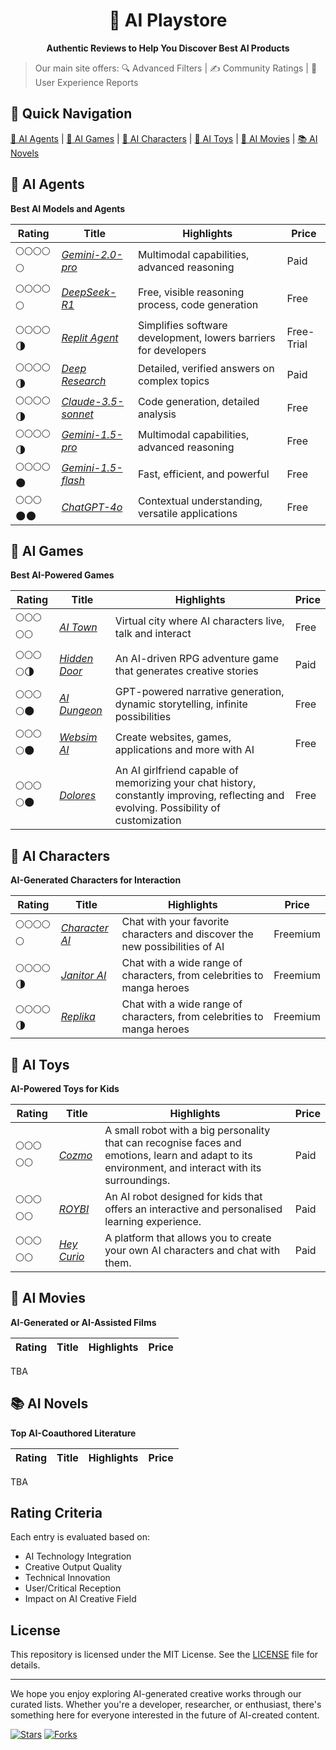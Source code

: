 <!-- <style>h1,h2,h3,h4 { border-bottom: 0; } </style> -->
<h1 align="center">
	🎠 AI Playstore 
</h1>

<p align="center">
<b> Authentic Reviews to Help You Discover Best AI Products </b>
</p>

<!-- <p align="center">
	<a href="https://discord.gg/U7KEcGErtQ" target="_blank">
		<img src="https://img.shields.io/static/v1?label=Join&message=%20discord!&color=mediumslateblue">
	</a>
	<a href="https://twitter.com/e2b_dev" target="_blank">
		<img src="https://img.shields.io/twitter/follow/e2b.svg?logo=twitter">
	</a>
</p> -->

> Our main site offers:
🔍 Advanced Filters | ✍️ Community Ratings | 📝 User Experience Reports

<!-- <p align="center">
👉 <a href="https://losdwind.github.io/ai-playstore/">Visit Full Review Site</a>
</p> -->

## 🚀 Quick Navigation

[🤖 AI Agents](#ai-agents) | [👾 AI Games](#ai-games) | [💞 AI Characters](#ai-characters) | [🧸 AI Toys](#ai-toys) | [🎥 AI Movies](#ai-movies) | [📚 AI Novels](#ai-novels)

<h2 id="ai-agents">🤖 AI Agents</h2>

**Best AI Models and Agents**

| Rating | Title                  | Highlights                          | Price |
|--------|------------------------|-------------------------------------| ----- |
| 🌕🌕🌕🌕🌕 | [*Gemini-2.0-pro*](https://gemini.google) | Multimodal capabilities, advanced reasoning | Paid |
| 🌕🌕🌕🌕🌕 | [*DeepSeek-R1*](https://deepseek.com) | Free, visible reasoning process, code generation | Free |
| 🌕🌕🌕🌕🌗 | [*Replit Agent*](https://replit.com) | Simplifies software development, lowers barriers for developers | Free-Trial |
| 🌕🌕🌕🌕🌗 | [*Deep Research*](https://deepseek.com) | Detailed, verified answers on complex topics | Paid |
| 🌕🌕🌕🌕🌗 | [*Claude-3.5-sonnet*](https://claude.ai) | Code generation, detailed analysis | Free |
| 🌕🌕🌕🌕🌗 | [*Gemini-1.5-pro*](https://gemini.google) | Multimodal capabilities, advanced reasoning | Free |
| 🌕🌕🌕🌕🌑 | [*Gemini-1.5-flash*](https://gemini.google) | Fast, efficient, and powerful | Free | 
| 🌕🌕🌕🌑🌑 | [*ChatGPT-4o*](https://chatgpt.com) | Contextual understanding, versatile applications | Free |


<h2 id="ai-games">👾 AI Games</h2>

**Best AI-Powered Games**

| Rating | Title                  | Highlights                          | Price |	
|--------|------------------------|-------------------------------------| ----- |
| 🌕🌕🌕🌕🌕 | [*AI Town*](https://www.convex.dev/ai-town) | Virtual city where AI characters live, talk and interact | Free |
| 🌕🌕🌕🌕🌗 | [*Hidden Door*](https://www.hiddendoor.co/) | An AI-driven RPG adventure game that generates creative stories | Paid |
| 🌕🌕🌕🌕🌑 | [*AI Dungeon*](https://aidungeon.com/) | GPT-powered narrative generation, dynamic storytelling, infinite possibilities | Free |
| 🌕🌕🌕🌕🌑 | [*Websim AI*](https://websim.ai) | Create websites, games, applications and more with AI | Free |
| 🌕🌕🌕🌕🌑 | [*Dolores*](https://dolores.app/) | An AI girlfriend capable of memorizing your chat history, constantly improving, reflecting and evolving. Possibility of customization | Free |



<h2 id="ai-characters">💞 AI Characters</h2>

**AI-Generated Characters for Interaction**

| Rating | Title                  | Highlights                          | Price |
|--------|------------------------|-------------------------------------| ----- |
| 🌕🌕🌕🌕🌕 | [*Character AI*](https://character.ai) | Chat with your favorite characters and discover the new possibilities of AI | Freemium |
| 🌕🌕🌕🌕🌗 | [*Janitor AI*](https://janitorai.com/login) | Chat with a wide range of characters, from celebrities to manga heroes | Freemium |
| 🌕🌕🌕🌕🌗 | [*Replika*](https://replika.ai) | Chat with a wide range of characters, from celebrities to manga heroes | Freemium |

    
<h2 id="ai-toys">🧸 AI Toys</h2>

**AI-Powered Toys for Kids**

| Rating | Title                  | Highlights                          | Price |
|--------|------------------------|-------------------------------------| ----- |
| 🌕🌕🌕🌕🌕 | [*Cozmo*](https://ankicozmorobot.com/) | A small robot with a big personality that can recognise faces and emotions, learn and adapt to its environment, and interact with its surroundings. | Paid |
| 🌕🌕🌕🌕🌕 | [*ROYBI*](https://roybi.world) | An AI robot designed for kids that offers an interactive and personalised learning experience. | Paid |
| 🌕🌕🌕🌕🌕 | [*Hey Curio*](https://heycurio.com/) | A platform that allows you to create your own AI characters and chat with them. | Paid |


<h2 id="ai-movies"> 🎥 AI Movies </h2>

**AI-Generated or AI-Assisted Films**

| Rating | Title                  | Highlights                          | Price |
|--------|------------------------|-------------------------------------| ----- |
TBA


<h2 id="ai-novels"> 📚 AI Novels </h2>

**Top AI-Coauthored Literature**

| Rating | Title                  | Highlights                          | Price |
|--------|------------------------|-------------------------------------| ----- |
TBA


## Rating Criteria

Each entry is evaluated based on:
- AI Technology Integration
- Creative Output Quality
- Technical Innovation
- User/Critical Reception
- Impact on AI Creative Field

## License

This repository is licensed under the MIT License. See the [LICENSE](./LICENSE) file for details.

---

We hope you enjoy exploring AI-generated creative works through our curated lists. Whether you're a developer, researcher, or enthusiast, there's something here for everyone interested in the future of AI-created content.

[![Stars](https://img.shields.io/github/stars/losdwind/ai-playstore?style=social)](https://github.com/yourusername/ai-playstore)
[![Forks](https://img.shields.io/github/forks/losdwind/ai-playstore?style=social)](https://github.com/yourusername/ai-playstore/fork)
